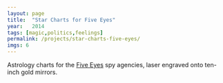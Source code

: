 ```yaml
---
layout: page
title:  "Star Charts for Five Eyes"
year:   2014
tags: [magic,politics,feelings]
permalink: /projects/star-charts-five-eyes/
imgs: 6
---
```


Astrology charts for the [Five Eyes](http://en.wikipedia.org/wiki/Five_Eyes) spy agencies, laser engraved onto ten-inch gold mirrors. 